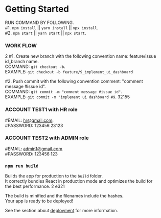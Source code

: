 # Getting Started

RUN COMMAND BY FOLLOWING.\
#1. `npm install` || `yarn install` || `npx install`.\
#2. `npm start` || `yarn start` || `npx start`.

### WORK FLOW
2
#1. Create new branch with the following convention name: feature/issue id_branch name.\
COMMAND: `git checkout -b`.\
EXAMPLE: `git checkout -b feature/9_implement_ui_dashboard`

#2. Push commit with the following convention comment: "comment message #issue id".\
COMMAND: `git commit -m "comment message #issue id"`.\
EXAMPLE: `git commit -m "implement ui dashboard #9`.
32155
### ACCOUNT TEST1 with HR role

#EMAIL: hr@gmail.com.\
#PASSWORD: 123456
23123
### ACCOUNT TEST2 with ADMIN role
#EMAIL: admin1@gmail.com.\
#PASSWORD: 123456
123
### `npm run build`


Builds the app for production to the `build` folder.\
It correctly bundles React in production mode and optimizes the build for the best performance.
2
  e321

The build is minified and the filenames include the hashes.\
Your app is ready to be deployed!

See the section about [deployment](https://facebook.github.io/create-react-app/docs/deployment) for more information.
